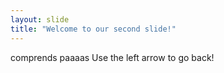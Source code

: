 ```yaml
---
layout: slide
title: "Welcome to our second slide!"
---
```

comprends paaaas
Use the left arrow to go back!
